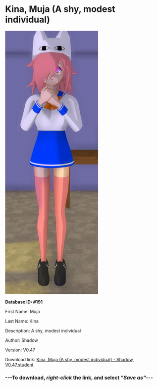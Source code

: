 # Kina, Muja (A shy, modest individual)

<img src="https://raw.githubusercontent.com/Arbiter1223/Daigaku-Gurashi-Custom-Students/master/Students/Files/Kina%2C%20Muja%20(A%20shy%2C%20modest%20individual).png" title="Kina, Muja (A shy, modest individual) - Shadow, V0.47">

**Database ID: #191**

First Name: Muja

Last Name: Kina

Description: A shy, modest individual

Author: Shadow

Version: V0.47

Download link: <a href="https://raw.githubusercontent.com/Arbiter1223/Daigaku-Gurashi-Custom-Students/master/Students/Files/Kina%2C%20Muja%20(A%20shy%2C%20modest%20individual)%20-%20Shadow%2C%20V0.47.student">Kina, Muja (A shy, modest individual) - Shadow, V0.47.student</a>

### ---**To download, _right-click_ the link, and select _"Save as"_**---
